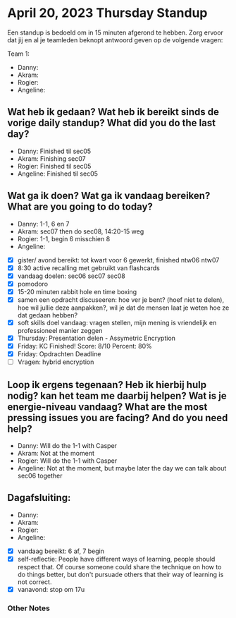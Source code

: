# April 20, 2023 Thursday Standup

Een standup is bedoeld om in 15 minuten afgerond te hebben. Zorg ervoor dat jij en al je teamleden beknopt antwoord geven op de volgende vragen:

Team 1:

- Danny:
- Akram:
- Rogier:
- Angeline:

## Wat heb ik gedaan? Wat heb ik bereikt sinds de vorige daily standup? What did you do the last day?

- Danny: Finished til sec05
- Akram: Finishing sec07
- Rogier: Finished til sec05
- Angeline: Finished til sec05

## Wat ga ik doen? Wat ga ik vandaag bereiken? What are you going to do today?

- Danny: 1-1, 6 en 7
- Akram: sec07 then do sec08, 14:20-15 weg
- Rogier: 1-1, begin 6 misschien 8
- Angeline:
- [x] gister/ avond bereikt: tot kwart voor 6 gewerkt, finished ntw06 ntw07
- [x] 8:30 active recalling met gebruikt van flashcards
- [x] vandaag doelen: sec06 sec07 sec08
- [x] pomodoro
- [x] 15-20 minuten rabbit hole en time boxing
- [x] samen een opdracht discuseeren: hoe ver je bent? (hoef niet te delen), hoe wil jullie deze aanpakken?, wil je dat de mensen laat je weten hoe ze dat gedaan hebben?
- [x] soft skills doel vandaag: vragen stellen, mijn mening is vriendelijk en professioneel manier zeggen
- [x] Thursday: Presentation delen - Assymetric Encryption
- [x] Friday: KC Finished! Score: 8/10 Percent: 80%
- [x] Friday: Opdrachten Deadline
- [ ] Vragen: hybrid encryption

## Loop ik ergens tegenaan? Heb ik hierbij hulp nodig? kan het team me daarbij helpen? Wat is je energie-niveau vandaag? What are the most pressing issues you are facing? And do you need help?

- Danny: Will do the 1-1 with Casper
- Akram: Not at the moment
- Rogier: Will do the 1-1 with Casper
- Angeline: Not at the moment, but maybe later the day we can talk about sec06 together

## Dagafsluiting:

- Danny:
- Akram:
- Rogier:
- Angeline:
- [x] vandaag bereikt: 6 af, 7 begin
- [x] self-reflectie: People have different ways of learning, people should respect that. Of course someone could share the technique on how to do things better, but don't pursuade others that their way of learning is not correct.
- [x] vanavond: stop om 17u

### Other Notes
